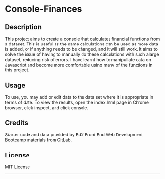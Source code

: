 # Console-Finances

## Description

This project aims to create a console that calculates financial functions from a dataset. This is useful as the same calculations can be used as more data is added, or if anything needs to be changed, and it will still work. It aims to solve the issue of having to manually do these calculations with such alarge dataset, reducing risk of errors. I have learnt how to manipullate data on Javascript and become more comfortable using many of the functions in this project.

## Usage

To use, you may add or edit data to the data set where it is appropriate in terms of date. To view the results, open the index.html page in Chrome browser, click inspect, and click console.

## Credits

Starter code and data provided by EdX Front End Web Development Bootcamp materials from GitLab.

## License

MIT License

---
